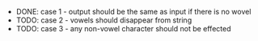 - DONE: case 1 - output should be the same as input if there is no wovel
- TODO: case 2 - vowels should disappear from string
- TODO: case 3 - any non-vowel character should not be effected